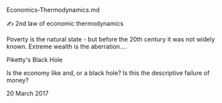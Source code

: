 Economics-Thermodynamics.md

✍️ 2nd law of economic thermodynamics


Poverty is the natural state - but before the 20th century it was not widely known. Extreme wealth is the aberration....

Piketty's Black Hole

Is the economy like and, or a black hole? Is this the descriptive failure of money?



20 March 2017
